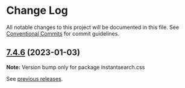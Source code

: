 # Change Log

All notable changes to this project will be documented in this file.
See [Conventional Commits](https://conventionalcommits.org) for commit guidelines.

## [7.4.6](https://github.com/algolia/instantsearch.js/compare/instantsearch.css@7.4.5...instantsearch.css@7.4.6) (2023-01-03)

**Note:** Version bump only for package instantsearch.css





See [previous releases](https://github.com/algolia/instantsearch-specs/releases).
